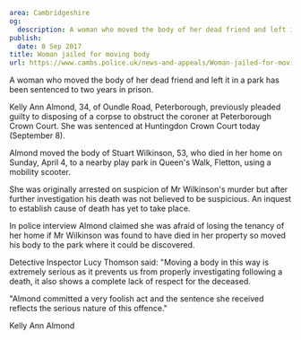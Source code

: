 ```yaml
area: Cambridgeshire
og:
  description: A woman who moved the body of her dead friend and left it in a park has been sentenced to two years in prison.
publish:
  date: 8 Sep 2017
title: Woman jailed for moving body
url: https://www.cambs.police.uk/news-and-appeals/Woman-jailed-for-moving-body
```

A woman who moved the body of her dead friend and left it in a park has been sentenced to two years in prison.

Kelly Ann Almond, 34, of Oundle Road, Peterborough, previously pleaded guilty to disposing of a corpse to obstruct the coroner at Peterborough Crown Court. She was sentenced at Huntingdon Crown Court today (September 8).

Almond moved the body of Stuart Wilkinson, 53, who died in her home on Sunday, April 4, to a nearby play park in Queen's Walk, Fletton, using a mobility scooter.

She was originally arrested on suspicion of Mr Wilkinson's murder but after further investigation his death was not believed to be suspicious. An inquest to establish cause of death has yet to take place.

In police interview Almond claimed she was afraid of losing the tenancy of her home if Mr Wilkinson was found to have died in her property so moved his body to the park where it could be discovered.

Detective Inspector Lucy Thomson said: "Moving a body in this way is extremely serious as it prevents us from properly investigating following a death, it also shows a complete lack of respect for the deceased.

"Almond committed a very foolish act and the sentence she received reflects the serious nature of this offence."

Kelly Ann Almond
